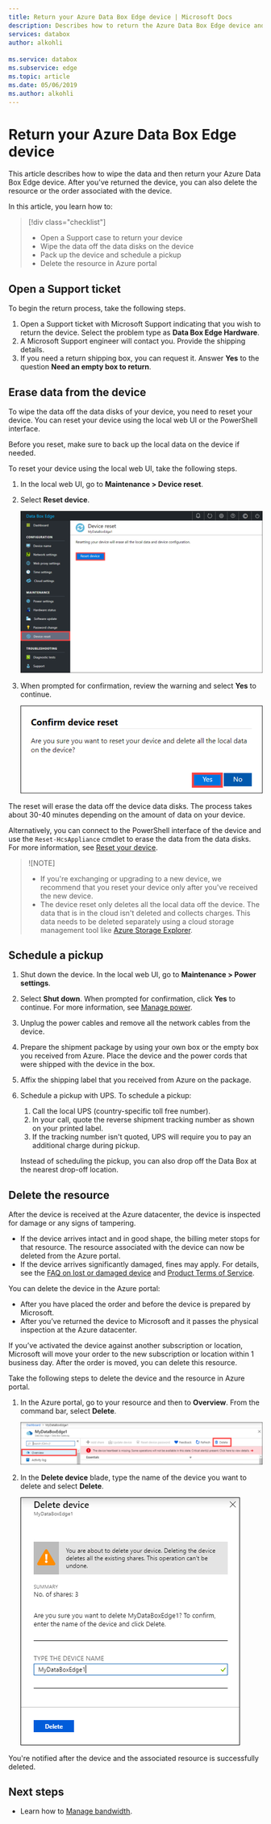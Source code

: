 ```yaml
---
title: Return your Azure Data Box Edge device | Microsoft Docs 
description: Describes how to return the Azure Data Box Edge device and delete the order for the device.
services: databox
author: alkohli

ms.service: databox
ms.subservice: edge
ms.topic: article
ms.date: 05/06/2019
ms.author: alkohli
---
```


# Return your Azure Data Box Edge device

This article describes how to wipe the data and then return your Azure Data Box Edge device. After you've returned the device, you can also delete the resource or the order associated with the device.

In this article, you learn how to:

> [!div class="checklist"]
> * Open a Support case to return your device
> * Wipe the data off the data disks on the device
> * Pack up the device and schedule a pickup
> * Delete the resource in Azure portal


## Open a Support ticket

To begin the return process, take the following steps.

1. Open a Support ticket with Microsoft Support indicating that you wish to return the device. Select the problem type as **Data Box Edge Hardware**.
2. A Microsoft Support engineer will contact you. Provide the shipping details.
3. If you need a return shipping box, you can request it. Answer **Yes** to the question **Need an empty box to return**.

## Erase data from the device

To wipe the data off the data disks of your device, you need to reset your device. You can reset your device using the local web UI or the PowerShell interface.

Before you reset, make sure to back up the local data on the device if needed.

To reset your device using the local web UI, take the following steps.

1. In the local web UI, go to **Maintenance > Device reset**.
2. Select **Reset device**.

    ![Reset device](media/data-box-edge-return-device/device-reset-1.png)

3. When prompted for confirmation, review the warning and select **Yes** to continue.

    ![Confirm reset](media/data-box-edge-return-device/device-reset-2.png)  

The reset will erase the data off the device data disks. The process takes about 30-40 minutes depending on the amount of data on your device.

Alternatively, you can connect to the PowerShell interface of the device and use the `Reset-HcsAppliance` cmdlet to erase the data from the data disks. For more information, see [Reset your device](data-box-edge-connect-powershell-interface.md#reset-your-device).

> ![NOTE]
> - If you're exchanging or upgrading to a new device, we recommend that you reset your device only after you've received the new device.
> - The device reset only deletes all the local data off the device. The data that is in the cloud isn't deleted and collects charges. This data needs to be deleted separately using a cloud storage management tool like [Azure Storage Explorer](https://azure.microsoft.com/features/storage-explorer/).
 
## Schedule a pickup

1. Shut down the device. In the local web UI, go to **Maintenance > Power settings**.
2. Select **Shut down**. When prompted for confirmation, click **Yes** to continue. For more information, see [Manage power](data-box-gateway-manage-access-power-connectivity-mode.md#manage-power).
3. Unplug the power cables and remove all the network cables from the device.
4. Prepare the shipment package by using your own box or the empty box you received from Azure. Place the device and the power cords that were shipped with the device in the box.
5. Affix the shipping label that you received from Azure on the package.
6. Schedule a pickup with UPS. To schedule a pickup:

    1. Call the local UPS (country-specific toll free number).
    2. In your call, quote the reverse shipment tracking number as shown on your printed label.
    3. If the tracking number isn't quoted, UPS will require you to pay an additional charge during pickup.

    Instead of scheduling the pickup, you can also drop off the Data Box at the nearest drop-off location.

## Delete the resource

After the device is received at the Azure datacenter, the device is inspected for damage or any signs of tampering.

- If the device arrives intact and in good shape, the billing meter stops for that resource. The resource associated with the device can now be deleted from the Azure portal.
- If the device arrives significantly damaged, fines may apply. For details, see the [FAQ on lost or damaged device](https://azure.microsoft.com/pricing/details/databox/edge/) and [Product Terms of Service](https://www.microsoft.com/licensing/product-licensing/products).  


You can delete the device in the Azure portal:
-	After you have placed the order and before the device is prepared by Microsoft.
-	After you’ve returned the device to Microsoft and it passes the physical inspection at the Azure datacenter.

If you’ve activated the device against another subscription or location, Microsoft will move your order to the new subscription or location within 1 business day. After the order is moved, you can delete this resource.


Take the following steps to delete the device and the resource in Azure portal.

1. In the Azure portal, go to your resource and then to **Overview**. From the command bar, select **Delete**.

    ![Select delete](media/data-box-edge-return-device/delete-resource-1.png)

2. In the **Delete device** blade, type the name of the device you want to delete and select **Delete**.

    ![Confirm delete](media/data-box-edge-return-device/delete-resource-2.png)

You're notified after the device and the associated resource is successfully deleted.


## Next steps

- Learn how to [Manage bandwidth](data-box-edge-manage-bandwidth-schedules.md).
